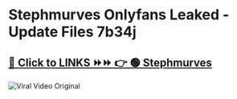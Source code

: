 
 # Stephmurves Onlyfans Leaked - Update Files 7b34j

## <h2><a href="https://clipsfans.com/Stephmurves&ref=git">🔗 Click to LINKS ⏩⏩ 👉 🟢 Stephmurves </a></h2>

<a href="https://clipsfans.com/Stephmurves&ref=git" rel="nofollow" data-target="animated-image.originalLink"><img src="https://i.ibb.co.com/xMMVF88/686577567.gif" alt="Viral Video Original" style="max-width: 100%; display: inline-block;" data-target="animated-image.originalImage"></a>

